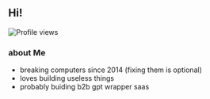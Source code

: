 ## Hi!
![Profile views](https://counter.kuber.studio/jhaanurag/hacker/count.svg)
### about Me  
- breaking computers since 2014 (fixing them is optional)  
- loves building useless things  
- probably buiding b2b gpt wrapper saas

<!--
**jhaanurag/jhaanurag** is a ✨ _special_ ✨ repository because its `README.md` (this file) appears on your GitHub profile.

Here are some ideas to get you started:

- 🔭 I’m currently working on ...
- 🌱 I’m currently learning ...
- 👯 I’m looking to collaborate on ...
- 🤔 I’m looking for help with ...
- 💬 Ask me about ...
- 📫 How to reach me: ...
- 😄 Pronouns: ...
- ⚡ Fun fact: ...
-->
